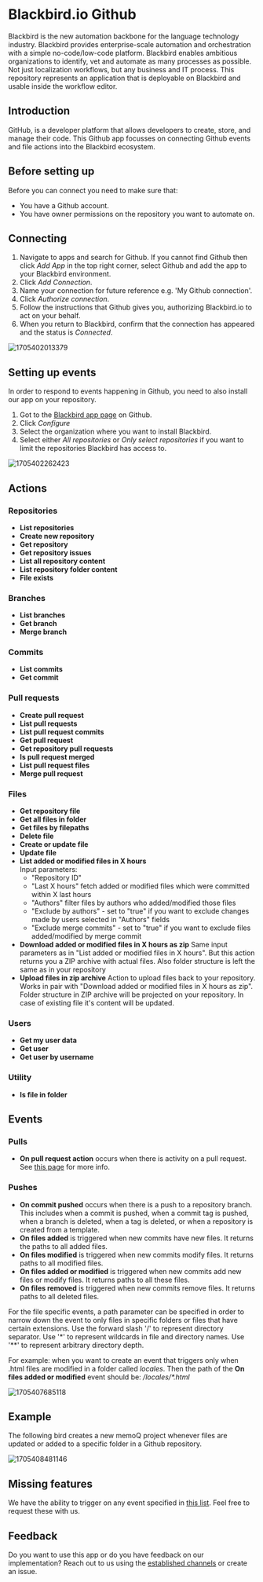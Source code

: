 # Blackbird.io Github

Blackbird is the new automation backbone for the language technology industry. Blackbird provides enterprise-scale automation and orchestration with a simple no-code/low-code platform. Blackbird enables ambitious organizations to identify, vet and automate as many processes as possible. Not just localization workflows, but any business and IT process. This repository represents an application that is deployable on Blackbird and usable inside the workflow editor.

## Introduction

<!-- begin docs -->

GitHub, is a developer platform that allows developers to create, store, and manage their code. This Github app focusses on connecting Github events and file actions into the Blackbird ecosystem.

## Before setting up

Before you can connect you need to make sure that:

- You have a Github account.
- You have owner permissions on the repository you want to automate on.

## Connecting

1. Navigate to apps and search for Github. If you cannot find Github then click _Add App_ in the top right corner, select Github and add the app to your Blackbird environment.
2. Click _Add Connection_.
3. Name your connection for future reference e.g. 'My Github connection'.
4. Click _Authorize connection_.
5. Follow the instructions that Github gives you, authorizing Blackbird.io to act on your behalf.
6. When you return to Blackbird, confirm that the connection has appeared and the status is _Connected_.

![1705402013379](image/README/1705402013379.png)

## Setting up events

In order to respond to events happening in Github, you need to also install our app on your repository.

1. Got to the [Blackbird app page](https://github.com/apps/blackbird-io) on Github.
2. Click _Configure_
3. Select the organization where you want to install Blackbird.
4. Select either _All repositories_ or _Only select repositories_ if you want to limit the repositories Blackbird has access to.

![1705402262423](image/README/1705402262423.png)

## Actions

### Repositories

- **List repositories**
- **Create new repository**
- **Get repository**
- **Get repository issues**
- **List all repository content**
- **List repository folder content**
- **File exists** 

### Branches

- **List branches**
- **Get branch**
- **Merge branch**

### Commits

- **List commits**
- **Get commit**

### Pull requests

- **Create pull request**
- **List pull requests**
- **List pull request commits**
- **Get pull request**
- **Get repository pull requests**
- **Is pull request merged**
- **List pull request files**
- **Merge pull request**

### Files

- **Get repository file**
- **Get all files in folder**
- **Get files by filepaths**
- **Delete file**
- **Create or update file**
- **Update file**
- **List added or modified files in X hours** </br>
  Input parameters:
  - "Repository ID"
  - "Last X hours" fetch added or modified files which were committed within X last hours
  - "Authors" filter files by authors who added/modified those files
  - "Exclude by authors" - set to "true" if you want to exclude changes made by users selected in "Authors" fields
  - "Exclude merge commits" - set to "true" if you want to exclude files added/modified by merge commit
- **Download added or modified files in X hours as zip**
  Same input parameters as in "List added or modified files in X hours". But this action returns you a ZIP archive with actual files. Also folder structure is left the same as in your repository
- **Upload files in zip archive**
  Action to upload files back to your repository. Works in pair with "Download added or modified files in X hours as zip". Folder structure in ZIP archive will be projected on your repository. In case of existing file it's content will be updated.
### Users

- **Get my user data**
- **Get user**
- **Get user by username**

### Utility

- **Is file in folder**

## Events

### Pulls

- **On pull request action** occurs when there is activity on a pull request. See [this page](https://docs.github.com/en/webhooks/webhook-events-and-payloads#pull_request) for more info.

### Pushes

- **On commit pushed** occurs when there is a push to a repository branch. This includes when a commit is pushed, when a commit tag is pushed, when a branch is deleted, when a tag is deleted, or when a repository is created from a template.
- **On files added** is triggered when new commits have new files. It returns the paths to all added files.
- **On files modified** is triggered when new commits modify files. It returns paths to all modified files.
- **On files added or modified** is triggered when new commits add new files or modify files. It returns paths to all these files.
- **On files removed** is triggered when new commits remove files. It returns paths to all deleted files.

For the file specific events, a path parameter can be specified in order to narrow down the event to only files in specific folders or files that have certain extensions. Use the forward slash '/' to represent directory separator. Use '\*' to represent wildcards in file and directory names. Use '\*\*' to represent arbitrary directory depth.

For example: when you want to create an event that triggers only when .html files are modified in a folder called _locales_. Then the path of the **On files added or modified** event should be: _/locales/\*.html_

![1705407685118](image/README/1705407685118.png)

## Example

The following bird creates a new memoQ project whenever files are updated or added to a specific folder in a Github repository.

![1705408481146](image/README/1705408481146.png)

## Missing features

We have the ability to trigger on any event specified in [this list](https://docs.github.com/en/webhooks/webhook-events-and-payloads). Feel free to request these with us.

## Feedback

Do you want to use this app or do you have feedback on our implementation? Reach out to us using the [established channels](https://www.blackbird.io/) or create an issue.

<!-- end docs -->
